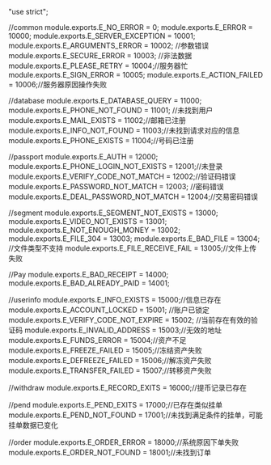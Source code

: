 "use strict";

//common
module.exports.E_NO_ERROR = 0;
module.exports.E_ERROR = 10000;
module.exports.E_SERVER_EXCEPTION = 10001;
module.exports.E_ARGUMENTS_ERROR = 10002; //参数错误
module.exports.E_SECURE_ERROR = 10003; //非法数据
module.exports.E_PLEASE_RETRY = 10004;//服务器忙
module.exports.E_SIGN_ERROR = 10005;
module.exports.E_ACTION_FAILED = 10006;//服务器原因操作失败

//database
module.exports.E_DATABASE_QUERY = 11000;
module.exports.E_PHONE_NOT_FOUND = 11001; //未找到用户
module.exports.E_MAIL_EXISTS = 11002;//邮箱已注册
module.exports.E_INFO_NOT_FOUND = 11003;//未找到请求对应的信息
module.exports.E_PHONE_EXISTS = 11004;//号码已注册

//passport
module.exports.E_AUTH = 12000;
module.exports.E_PHONE_LOGIN_NOT_EXISTS = 12001;//未登录
module.exports.E_VERIFY_CODE_NOT_MATCH = 12002;//验证码错误
module.exports.E_PASSWORD_NOT_MATCH = 12003; //密码错误
module.exports.E_DEAL_PASSWORD_NOT_MATCH = 12004;//交易密码错误


//segment
module.exports.E_SEGMENT_NOT_EXISTS = 13000;
module.exports.E_VIDEO_NOT_EXISTS = 13001;
module.exports.E_NOT_ENOUGH_MONEY = 13002;
module.exports.E_FILE_304 = 13003; 
module.exports.E_BAD_FILE = 13004;  //文件类型不支持
module.exports.E_FILE_RECEIVE_FAIL = 13005;//文件上传失败

//Pay
module.exports.E_BAD_RECEIPT = 14000;
module.exports.E_BAD_ALREADY_PAID = 14001;

//userinfo
module.exports.E_INFO_EXISTS = 15000;//信息已存在
module.exports.E_ACCOUNT_LOCKED = 15001; //账户已锁定
module.exports.E_VERIFY_CODE_NOT_EXPIRE = 15002; //当前存在有效的验证码
module.exports.E_INVALID_ADDRESS = 15003;//无效的地址
module.exports.E_FUNDS_ERROR = 15004;//资产不足
module.exports.E_FREEZE_FAILED = 15005;//冻结资产失败
module.exports.E_DEFREEZE_FAILED = 15006;//解冻资产失败
module.exports.E_TRANSFER_FAILED = 15007;//转移资产失败


//withdraw
module.exports.E_RECORD_EXITS = 16000;//提币记录已存在

//pend
module.exports.E_PEND_EXITS = 17000;//已存在类似挂单
module.exports.E_PEND_NOT_FOUND = 17001;//未找到满足条件的挂单，可能挂单数据已变化

//order
module.exports.E_ORDER_ERROR = 18000;//系统原因下单失败
module.exports.E_ORDER_NOT_FOUND = 18001;//未找到订单